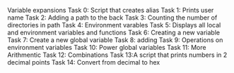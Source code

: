 Variable expansions
Task 0: Script that creates alias
Task 1: Prints user name
Task 2: Adding a path to the back
Task 3: Counting the number of directories in path
Task 4: Environment varables
Task 5: Displays all local and environment variables and functions
Task 6: Creating a new variable
Task 7: Create a new global variable
Task 8: adding
Task 9: Operations on environment variables
Task 10: Power global variables
Task 11: More Arithmentic
Task 12: Combinations
Task 13:A script that prints numbers in 2 decimal points
Task 14: Convert from decimal to hex
